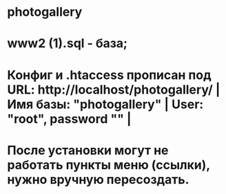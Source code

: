 # photogallery
# www2 (1).sql - база; 
# Конфиг и .htaccess прописан под URL: http://localhost/photogallery/ | Имя базы: "photogallery" | User: "root", password "" |
# После установки могут не работать пункты меню (ссылки), нужно вручную пересоздать. 
